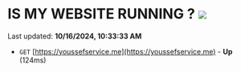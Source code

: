 # IS MY WEBSITE RUNNING ? [![](https://img.shields.io/static/v1?label=Sponsor&message=%E2%9D%A4&logo=GitHub&color=%23fe8e86)](https://github.com/sponsors/Youssef-Lehmam)

Last updated: **10/16/2024, 10:33:33 AM**

- `GET` [https://youssefservice.me](https://youssefservice.me) - **Up** (124ms)
